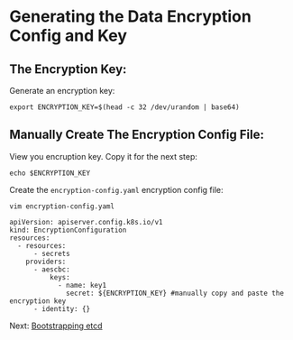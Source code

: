 # Generating the Data Encryption Config and Key

## The Encryption Key:

Generate an encryption key:

```
export ENCRYPTION_KEY=$(head -c 32 /dev/urandom | base64)
```

## Manually Create The Encryption Config File:

View you encruption key. Copy it for the next step:

```
echo $ENCRYPTION_KEY
```

Create the `encryption-config.yaml` encryption config file:

```
vim encryption-config.yaml
```

```
apiVersion: apiserver.config.k8s.io/v1
kind: EncryptionConfiguration
resources:
  - resources:
      - secrets
    providers:
      - aescbc:
          keys:
            - name: key1
              secret: ${ENCRYPTION_KEY} #manually copy and paste the encryption key
      - identity: {}
```

Next: [Bootstrapping etcd](https://github.com/Jaecom/kubernetes-the-hard-way-raspberrypi-docker/blob/main/docs/07-bootstrapping-etcd.md)